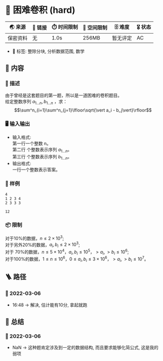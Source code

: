 # 📛 困难卷积 (hard)
| 🌏 来源  | 🔗 链接 | ⏱️ 时间限制 | 💾 空间限制 | 🗄️ 难度 | 🎖️ 状态 |
|--------|--------|-------------|-------------|--------|----------|
| 保密资料 | 无      | 1.0s        | 256MB       | 暂无评定 | AC       |
* 🔖 标签: 整除分块, 分析数据范围, 数学

## 📘 内容
### 🧾 描述
由于曾经是这套题目的第一题，所以是一道困难的卷积题目。  
给定整数序列 $a_{1...n}, b_{1...n}$ ，求：
$$\sum^n_{i=1}\sum^n_{j=1}\lfloor\sqrt{\vert a_i - b_j\vert}\rfloor$$

### 🖥️ 输入输出
* 输入格式:  
第一行一个整数 n。  
第二行 个整数表示序列 $a_{1...n}$。  
第三行 个整数表示序列 $b_{1...n}$。  
* 输出格式:  
一行一个整数表示答案。
### 🏴 样例
```input1
4
1 2 3 4
2 3 3 3
```
```output1
12
```
### 📦 限制
对于10%的数据，$n≤2×10^3$;  
对于另外20%的数据，$a_i,b_i≤ 2×10^3$;  
对于 70%的数据，$n≤5× 10^4，a_i,b_i≤ 10^5， >a_i,>b_i≤ 10^6$;  
对于100%的数据，$1≤n ≤ 10^6，0 ≤a_i,b_i≤3 ×10^6，>a_i,>b_i≤10^7$。

## 🪜 路径
### 📆 2022-03-06
* 16:48 -> 解决, 估计能有10分, 拿起就跑

## 📰 总结
### 📆 2022-03-06
* NaN -> 这种题肯定涉及到一定的数据结构, 而且要求能够化简公式, 这是我的弱项

